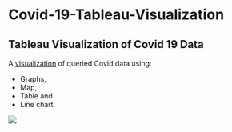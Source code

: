 # Covid-19-Tableau-Visualization
## Tableau Visualization of Covid 19 Data

A [visualization](https://public.tableau.com/app/profile/adamu.nda/viz/CovidDashboard_16631493077150/Dashboard1?publish=yes) of queried Covid data using:
- Graphs,
- Map, 
- Table and 
- Line chart.

![](/Images/Tableau%20Project%20Image.jpg)
